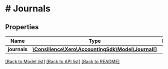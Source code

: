 # # Journals

## Properties

Name | Type | Description | Notes
------------ | ------------- | ------------- | -------------
**journals** | [**\Consilience\Xero\AccountingSdk\Model\Journal[]**](Journal.md) |  | [optional] 

[[Back to Model list]](../../README.md#documentation-for-models) [[Back to API list]](../../README.md#documentation-for-api-endpoints) [[Back to README]](../../README.md)


